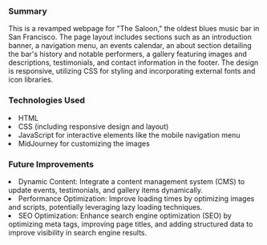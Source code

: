 <h3>Summary</h3>
<p>This is a revamped webpage for "The Saloon," the oldest blues music bar in San Francisco. The page layout includes sections such as an introduction banner, a navigation menu, an events calendar, an about section detailing the bar's history and notable performers, a gallery featuring images and descriptions, testimonials, and contact information in the footer. The design is responsive, utilizing CSS for styling and incorporating external fonts and icon libraries.</p>

<h3>Technologies Used</h3>
<li>HTML</li> 
<li>CSS (including responsive design and layout)</li>
<li>JavaScript for interactive elements like the mobile navigation menu</li>
<li>MidJourney for customizing the images</li>

<h3>Future Improvements</h3>
<li> Dynamic Content: Integrate a content management system (CMS) to update events, testimonials, and gallery items dynamically.</li>
<li> Performance Optimization: Improve loading times by optimizing images and scripts, potentially leveraging lazy loading techniques.</li>
<li>SEO Optimization: Enhance search engine optimization (SEO) by optimizing meta tags, improving page titles, and adding structured data to improve visibility in search engine results.</li>




